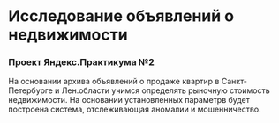 # Исследование объявлений о недвижимости
### Проект Яндекс.Практикума №2
На основании архива объявлений о продаже квартир в Санкт-Петербурге и Лен.области учимся определять рыночную стоимость недвижимости. 
На основании установленных параметрв будет построена система, отслеживающая аномалии и мошенничество.
